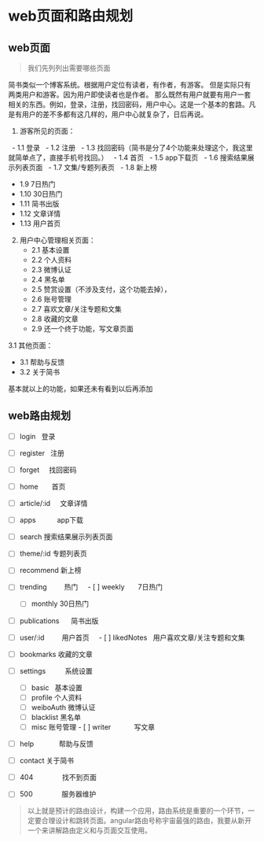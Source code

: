 # web页面和路由规划
## web页面
> 我们先列列出需要哪些页面

简书类似一个博客系统。根据用户定位有读者，有作者，有游客。 但是实际只有两类用户和游客。因为用户即使读者也是作者。
那么既然有用户就要有用户一套相关的东西。例如，登录，注册，找回密码，用户中心。这是一个基本的套路。凡是有用户的差不多都有这几样的，用户中心就复杂了，日后再说。


1. 游客所见的页面：

   - 1.1  登录
   - 1.2  注册
   - 1.3  找回密码（简书是分了4个功能来处理这个，我这里就简单点了，直接手机号找回。）
   - 1.4  首页
   - 1.5  app下载页
   - 1.6  搜索结果展示列表页面
   - 1.7  文集/专题列表页
   - 1.8  新上榜
   - 1.9  7日热门
   - 1.10 30日热门
   - 1.11 简书出版
   - 1.12 文章详情
   - 1.13 用户首页
 
2. 用户中心管理相关页面：
   - 2.1 基本设置
   - 2.2 个人资料 
   - 2.3 微博认证
   - 2.4 黑名单
   - 2.5 赞赏设置（不涉及支付，这个功能去掉），
   - 2.6 账号管理
   - 2.7 喜欢文章/关注专题和文集
   - 2.8 收藏的文章
   - 2.9 还一个终于功能，写文章页面

3.1 其他页面：
   - 3.1 帮助与反馈
   - 3.2 关于简书

基本就以上的功能，如果还未有看到以后再添加

## web路由规划

 - [ ] login             登录
 - [ ] register          注册
 - [ ] forget            找回密码
 - [ ] home              首页
 - [ ] article/:id       文章详情
 - [ ] apps              app下载
 - [ ] search            搜索结果展示列表页面
 - [ ] theme/:id         专题列表页 
 - [ ] recommend         新上榜
 - [ ] trending          热门
     - [ ] weekly        7日热门
     - [ ] monthly       30日热门
 - [ ] publications      简书出版
 - [ ] user/:id          用户首页
     - [ ] likedNotes    用户喜欢文章/关注专题和文集
 - [ ] bookmarks         收藏的文章
 - [ ] settings          系统设置
     - [ ] basic         基本设置
     - [ ] profile       个人资料
     - [ ] weiboAuth     微博认证
     - [ ] blacklist     黑名单
     - [ ] misc          账号管理
 - [ ] writer            写文章
 - [ ] help              帮助与反馈
 - [ ] contact           关于简书
 - [ ] 404               找不到页面
 - [ ] 500               服务器维护
 
 
> 以上就是预计的路由设计，构建一个应用，路由系统是重要的一个环节，一定要合理设计和跳转页面。angular路由号称宇宙最强的路由，我要从新开一个来讲解路由定义和与页面交互使用。
 
 
 
